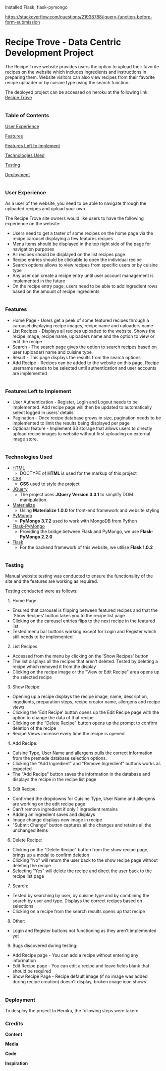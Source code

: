 

Installed Flask, flask-pymongo


https://stackoverflow.com/questions/21938788/jquery-function-before-form-submission


# Recipe Trove - Data Centric Development Project

The Recipe Trove website provides users the option to upload their favorite recipes on the website which includes ingredients and instructions in preparing them.
Website visitors can also view recipes from their favorite recipe uploader or by cuisine type using the search function.


The deployed project can be accessed on heroku at the following link: <a href="https://jan-data-centric-dev-project.herokuapp.com">Recipe Trove</a>

#

### **Table of Contents**

[User Experience](#user-experience)

[Features](#features)

[Features Left to Implement](#features-left-to-implement)

[Technologies Used](#technologies-used)

[Testing](#testing)

[Deployment](#deployment)

#
 
### User Experience

As a user of the website, you need to be able to navigate through the uploaded recipes and upload your own.

The Recipe Trove site owners would like users to have the following experience on the website:
- Users need to get a taster of some recipes on the home page via the recipe carousel displaying a few features recipes
- Menu items should be displayed in the top right side of the page for navigation purposes
- All recipes should be displayed on the list recipes page
- Recipe entries should be clickable to open the individual recipe
- Search options allows to view recipes from specific users or by cuisine type
- Any user can create a recipe entry until user account management is implemented in the future
- On the recipe entry page, users need to be able to add ingredient rows based on the amount of recipe ingredients

#

### Features

- Home Page - Users get a peek of some featured recipes through a carousel displaying recipe images, recipe name and uploaders name
- List Recipes - Displays all recipes uploaded to the website. Shows the recipe image, recipe name, uploaders name and the option to view or edit the recipe
- Search - The search page gives the option to search recipes based on user (uploader) name and cuisine type
- Result - This page displays the results from the search options
- Add Recipe - Recipes can be added to the website on this page. Recipe username needs to be selected until authentication and user accounts are implemented

#

### Features Left to Implement

- User Authentication - Register, Login and Logout needs to be implemented. Add recipe page will then be updated to automatically select logged in users' details
- Pagination - Once recipe database grows in size, pagination needs to be implemented to limit the results being displayed per page
- Optional feature - Implement S3 storage that allows users to directly upload recipe images to website without first uploading on external image store.

#

### Technologies Used

- [HTML](https://www.w3.org/html/)
    - DOCTYPE of **HTML** is used for the markup of this project
- [CSS](https://www.w3.org/Style/CSS/Overview.en.html)
    - **CSS** used to style the project
- [JQuery](https://jquery.com)
    - The project uses **JQuery Version 3.3.1** to simplify DOM manipulation.
- [Materialize](https://materializecss.com/)
    - Using **Materialize 1.0.0** for front-end framework and website styling
- [PyMongo](https://api.mongodb.com/python/current/)
    - **PyMongo 3.7.2** used to work with MongoDB from Python
- [Flask-PyMongo](https://flask-pymongo.readthedocs.io/en/latest/)
    - Providing the bridge between Flask and PyMongo, we use **Flask-PyMongo 2.2.0**
- [Flask](http://flask.pocoo.org/)
    - For the backend framework of this website, we utilise **Flask 1.0.2**

#

### Testing

Manual website testing was conducted to ensure the functionality of the site and the features are working as required. 

Testing conducted were as follows:

1. Home Page:
- Ensured that carousel is flipping between featured recipes and that the 'Show Recipes' button takes you to the recipe list page
- Clicking on the carousel entries flips to the next recipe in the featured list
- Tested menu bar buttons working except for Login and Register which still needs to be implemented

2. List Recipes:
- Accessed from the menu by clicking on the 'Show Recipes' button
- The list displays all the recipes that aren't deleted. Tested by deleting a recipe which removed it from the display
- Clicking on the recipe image or the "View or Edit Recipe" area opens up the selected recipe

3. Show Recipe:
- Opening up a recipe displays the recipe image, name, description, ingedients, preparation steps, recipe creator name, allergens and recipe views
- Clicking the 'Edit Recipe' button opens up the Edit Recipe page with the option to change the data of that recipe
- Clicking on the "Delete Recipe" button opens up the prompt to confirm deletion of the recipe
- Recipe Views increase every time the recipe is opened

4. Add Recipe:
- Cuisine Type, User Name and allergens pulls the correct information from the premade database selection options.
- Clicking the "Add Ingredient" and "Remove Ingredient" buttons works as expected
- The "Add Recipe" button saves the information in the database and displays the recipe in the recipe list page

5. Edit Recipe:
- Confirmed the dropdowns for Cuisine Type, User Name and allergens are working on the edit recipe page
- Can't remove ingredient if only 1 ingredient remains
- Adding an ingredient saves and displays
- Image change displays new image in recipe
- "Submit Change" button captures all the changes and retains all the unchanged items 

6. Delete Recipe:
- Clicking on the "Delete Recipe" button from the show recipe page, brings up a modal to confirm deletion
- Clicking "No" will return the user back to the show recipe page without deleting the recipe
- Selecting "Yes" will delete the recipe and direct the user back to the recipe list page

7. Search:
- Tested by searching by user, by cuisine type and by combining the search by user and type. Displays the correct recipes based on selections
- Clicking on a recipe from the search results opens up that recipe

8. Other:
- Login and Register buttons not functioning as they aren't implemented yet

9. Bugs discovered during testing:
- Add Recipe page - You can add a recipe without entering any information
- Edit Recipe page - You can edit a recipe and leave fields blank that should be required
- Show Recipe Page - Recipe default image (if no image was added during recipe creation) doesn't display, broken image icon shows


#

### Deployment


To desploy the project to Heroku, the following steps were taken:



### Credits

**Content**


**Media** 


**Code**


**Inspiration**
